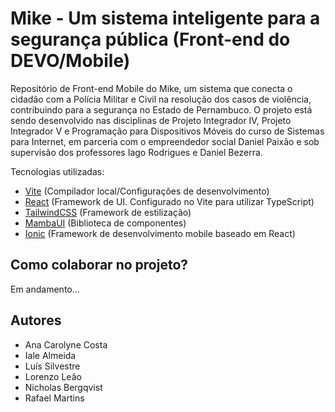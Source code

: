 # Mike - Um sistema inteligente para a segurança pública (Front-end do DEVO/Mobile)

Repositório de Front-end Mobile do Mike, um sistema que conecta o cidadão com a Polícia Militar e Civil na resolução dos casos de violência, contribuindo para a segurança no Estado de Pernambuco. O projeto está sendo desenvolvido nas disciplinas de Projeto Integrador IV, Projeto Integrador V e Programação para Dispositivos Móveis do curso de Sistemas para Internet, em parceria com o empreendedor social Daniel Paixão e sob supervisão dos professores Iago Rodrigues e Daniel Bezerra.

Tecnologias utilizadas:

- [Vite](https://vitejs.dev) (Compilador local/Configurações de desenvolvimento)
- [React](https://react.dev) (Framework de UI. Configurado no Vite para utilizar TypeScript)
- [TailwindCSS](https://tailwindcss.com) (Framework de estilização)
- [MambaUI](https://mambaui.com) (Biblioteca de componentes)
- [Ionic](https://ionicframework.com) (Framework de desenvolvimento mobile baseado em React)

## Como colaborar no projeto?

Em andamento...


## Autores

- Ana Carolyne Costa
- Iale Almeida
- Luís Silvestre
- Lorenzo Leão
- Nicholas Bergqvist
- Rafael Martins
